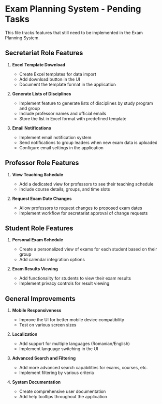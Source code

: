 # Exam Planning System - Pending Tasks

This file tracks features that still need to be implemented in the Exam Planning System.

## Secretariat Role Features

1. **Excel Template Download**
   - Create Excel templates for data import
   - Add download button in the UI
   - Document the template format in the application

2. **Generate Lists of Disciplines**
   - Implement feature to generate lists of disciplines by study program and group
   - Include professor names and official emails
   - Store the list in Excel format with predefined template

3. **Email Notifications**
   - Implement email notification system
   - Send notifications to group leaders when new exam data is uploaded
   - Configure email settings in the application

## Professor Role Features

1. **View Teaching Schedule**
   - Add a dedicated view for professors to see their teaching schedule
   - Include course details, groups, and time slots

2. **Request Exam Date Changes**
   - Allow professors to request changes to proposed exam dates
   - Implement workflow for secretariat approval of change requests

## Student Role Features

1. **Personal Exam Schedule**
   - Create a personalized view of exams for each student based on their group
   - Add calendar integration options

2. **Exam Results Viewing**
   - Add functionality for students to view their exam results
   - Implement privacy controls for result viewing

## General Improvements

1. **Mobile Responsiveness**
   - Improve the UI for better mobile device compatibility
   - Test on various screen sizes

2. **Localization**
   - Add support for multiple languages (Romanian/English)
   - Implement language switching in the UI

3. **Advanced Search and Filtering**
   - Add more advanced search capabilities for exams, courses, etc.
   - Implement filtering by various criteria

4. **System Documentation**
   - Create comprehensive user documentation
   - Add help tooltips throughout the application
